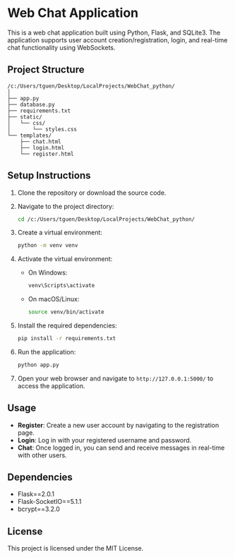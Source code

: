 # Web Chat Application

This is a web chat application built using Python, Flask, and SQLite3. The application supports user account creation/registration, login, and real-time chat functionality using WebSockets.

## Project Structure

```
/c:/Users/tguen/Desktop/LocalProjects/WebChat_python/
│
├── app.py
├── database.py
├── requirements.txt
├── static/
│   └── css/
│       └── styles.css
└── templates/
    ├── chat.html
    ├── login.html
    └── register.html
```

## Setup Instructions

1. Clone the repository or download the source code.

2. Navigate to the project directory:

   ```sh
   cd /c:/Users/tguen/Desktop/LocalProjects/WebChat_python/
   ```

3. Create a virtual environment:

   ```sh
   python -m venv venv
   ```

4. Activate the virtual environment:

   - On Windows:

     ```sh
     venv\Scripts\activate
     ```

   - On macOS/Linux:

     ```sh
     source venv/bin/activate
     ```

5. Install the required dependencies:

   ```sh
   pip install -r requirements.txt
   ```

6. Run the application:

   ```sh
   python app.py
   ```

7. Open your web browser and navigate to `http://127.0.0.1:5000/` to access the application.

## Usage

- **Register**: Create a new user account by navigating to the registration page.
- **Login**: Log in with your registered username and password.
- **Chat**: Once logged in, you can send and receive messages in real-time with other users.

## Dependencies

- Flask==2.0.1
- Flask-SocketIO==5.1.1
- bcrypt==3.2.0

## License

This project is licensed under the MIT License.
